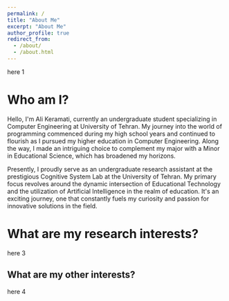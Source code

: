```yaml
---
permalink: /
title: "About Me"
excerpt: "About Me"
author_profile: true
redirect_from: 
  - /about/
  - /about.html
---
```

here 1

Who am I?
======
Hello, I'm Ali Keramati, currently an undergraduate student specializing in Computer Engineering at University of Tehran. My journey into the world of programming commenced during my high school years and continued to flourish as I pursued my higher education in Computer Engineering. Along the way, I made an intriguing choice to complement my major with a Minor in Educational Science, which has broadened my horizons.

Presently, I proudly serve as an undergraduate research assistant at the prestigious Cognitive System Lab at the University of Tehran. My primary focus revolves around the dynamic intersection of Educational Technology and the utilization of Artificial Intelligence in the realm of education. It's an exciting journey, one that constantly fuels my curiosity and passion for innovative solutions in the field.

What are my research interests?
======
here 3

What are my other interests?
------
here 4
